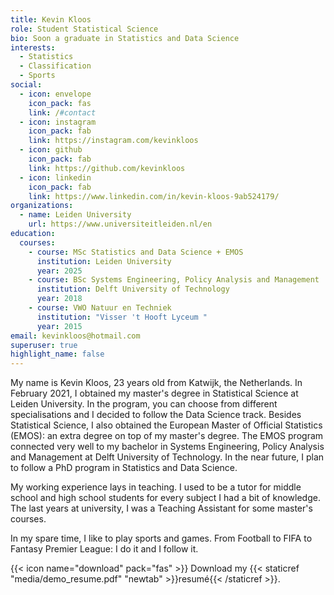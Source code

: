 ```yaml
---
title: Kevin Kloos
role: Student Statistical Science
bio: Soon a graduate in Statistics and Data Science
interests:
  - Statistics
  - Classification
  - Sports
social:
  - icon: envelope
    icon_pack: fas
    link: /#contact
  - icon: instagram
    icon_pack: fab
    link: https://instagram.com/kevinkloos
  - icon: github
    icon_pack: fab
    link: https://github.com/kevinkloos
  - icon: linkedin
    icon_pack: fab
    link: https://www.linkedin.com/in/kevin-kloos-9ab524179/
organizations:
  - name: Leiden University
    url: https://www.universiteitleiden.nl/en
education:
  courses:
    - course: MSc Statistics and Data Science + EMOS
      institution: Leiden University
      year: 2025
    - course: BSc Systems Engineering, Policy Analysis and Management
      institution: Delft University of Technology
      year: 2018
    - course: VWO Natuur en Techniek
      institution: "Visser 't Hooft Lyceum "
      year: 2015
email: kevinkloos@hotmail.com
superuser: true
highlight_name: false
---
```


My name is Kevin Kloos, 23 years old from Katwijk, the Netherlands. In February 2021, I obtained my master's degree in Statistical Science at Leiden University. In the program, you can choose from different specialisations and I decided to follow the Data Science track. Besides Statistical Science, I also obtained the European Master of Official Statistics (EMOS): an extra degree on top of my master's degree. The EMOS program connected very well to my bachelor in Systems Engineering, Policy Analysis and Management at Delft University of Technology. In the near future, I plan to follow a PhD program in Statistics and Data Science.

My working experience lays in teaching. I used to be a tutor for middle school and high school students for every subject I had a bit of knowledge. The last years at university, I was a Teaching Assistant for some master's courses. 

In my spare time, I like to play sports and games. From Football to FIFA to Fantasy Premier League: I do it and I follow it. 

{{< icon name="download" pack="fas" >}} Download my {{< staticref "media/demo_resume.pdf" "newtab" >}}resumé{{< /staticref >}}.
